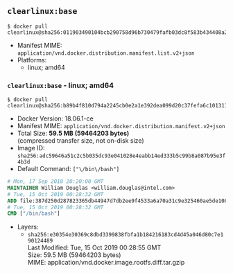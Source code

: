 ## `clearlinux:base`

```console
$ docker pull clearlinux@sha256:011903490104bcb290758d96b730479fafb03dc8f583b434408a2a642d906379
```

-	Manifest MIME: `application/vnd.docker.distribution.manifest.list.v2+json`
-	Platforms:
	-	linux; amd64

### `clearlinux:base` - linux; amd64

```console
$ docker pull clearlinux@sha256:b89b4f810d794a2245cb0e2a1e392dea099d20c37fefa6c101311824182dfeb1
```

-	Docker Version: 18.06.1-ce
-	Manifest MIME: `application/vnd.docker.distribution.manifest.v2+json`
-	Total Size: **59.5 MB (59464203 bytes)**  
	(compressed transfer size, not on-disk size)
-	Image ID: `sha256:adc59646a51c2c5b035dc93e041028e4eabb14ed333b5c99b8a087b95e3f4b3d`
-	Default Command: `["\/bin\/bash"]`

```dockerfile
# Mon, 17 Sep 2018 20:20:00 GMT
MAINTAINER William Douglas <william.douglas@intel.com>
# Tue, 15 Oct 2019 00:28:32 GMT
ADD file:387d250d287823365db44947d7db2ee9f4533a6a70a31c9e325460ae5de10809 in / 
# Tue, 15 Oct 2019 00:28:32 GMT
CMD ["/bin/bash"]
```

-	Layers:
	-	`sha256:e30354e30369c8dbd3399838fbfa1b184216183cd4d45a046d80c7e190124489`  
		Last Modified: Tue, 15 Oct 2019 00:28:55 GMT  
		Size: 59.5 MB (59464203 bytes)  
		MIME: application/vnd.docker.image.rootfs.diff.tar.gzip
